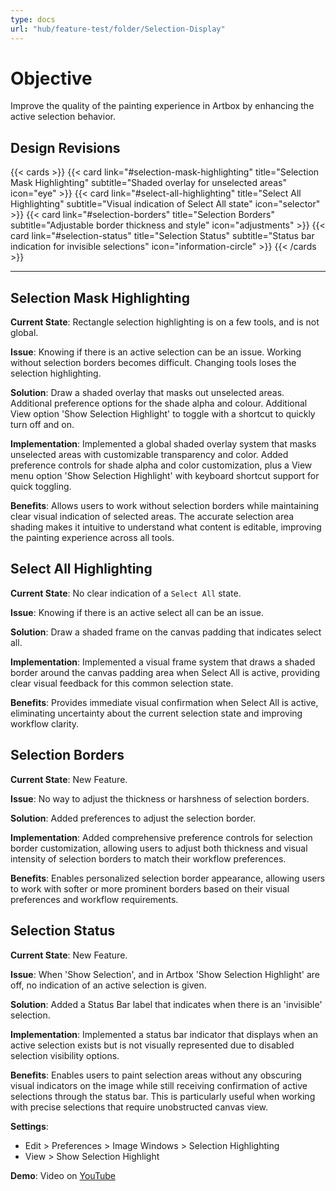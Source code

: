 ```yaml
---
type: docs
url: "hub/feature-test/folder/Selection-Display"
---
```


# Objective

Improve the quality of the painting experience in Artbox by enhancing the active selection behavior.

## Design Revisions

{{< cards >}}
  {{< card link="#selection-mask-highlighting" title="Selection Mask Highlighting" subtitle="Shaded overlay for unselected areas" icon="eye" >}}
  {{< card link="#select-all-highlighting" title="Select All Highlighting" subtitle="Visual indication of Select All state" icon="selector" >}}
  {{< card link="#selection-borders" title="Selection Borders" subtitle="Adjustable border thickness and style" icon="adjustments" >}}
  {{< card link="#selection-status" title="Selection Status" subtitle="Status bar indication for invisible selections" icon="information-circle" >}}
{{< /cards >}}

---

<div class="feature-section" id="selection-mask-highlighting">

## Selection Mask Highlighting

**Current State**: Rectangle selection highlighting is on a few tools, and is not global.

**Issue**: Knowing if there is an active selection can be an issue. Working without selection borders becomes difficult. Changing tools loses the selection highlighting.

**Solution**: Draw a shaded overlay that masks out unselected areas. Additional preference options for the shade alpha and colour. Additional View option 'Show Selection Highlight' to toggle with a shortcut to quickly turn off and on.

**Implementation**: Implemented a global shaded overlay system that masks unselected areas with customizable transparency and color. Added preference controls for shade alpha and color customization, plus a View menu option 'Show Selection Highlight' with keyboard shortcut support for quick toggling.

**Benefits**: Allows users to work without selection borders while maintaining clear visual indication of selected areas. The accurate selection area shading makes it intuitive to understand what content is editable, improving the painting experience across all tools.

</div>

<div class="feature-section" id="select-all-highlighting">

## Select All Highlighting

**Current State**: No clear indication of a `Select All` state.

**Issue**: Knowing if there is an active select all can be an issue.

**Solution**: Draw a shaded frame on the canvas padding that indicates select all.

**Implementation**: Implemented a visual frame system that draws a shaded border around the canvas padding area when Select All is active, providing clear visual feedback for this common selection state.

**Benefits**: Provides immediate visual confirmation when Select All is active, eliminating uncertainty about the current selection state and improving workflow clarity.

</div>

<div class="feature-section" id="selection-borders">

## Selection Borders

**Current State**: New Feature.

**Issue**: No way to adjust the thickness or harshness of selection borders.

**Solution**: Added preferences to adjust the selection border.

**Implementation**: Added comprehensive preference controls for selection border customization, allowing users to adjust both thickness and visual intensity of selection borders to match their workflow preferences.

**Benefits**: Enables personalized selection border appearance, allowing users to work with softer or more prominent borders based on their visual preferences and workflow requirements.

</div>

<div class="feature-section" id="selection-status">

## Selection Status

**Current State**: New Feature.

**Issue**: When 'Show Selection', and in Artbox 'Show Selection Highlight' are off, no indication of an active selection is given.

**Solution**: Added a Status Bar label that indicates when there is an 'invisible' selection.

**Implementation**: Implemented a status bar indicator that displays when an active selection exists but is not visually represented due to disabled selection visibility options.

**Benefits**: Enables users to paint selection areas without any obscuring visual indicators on the image while still receiving confirmation of active selections through the status bar. This is particularly useful when working with precise selections that require unobstructed canvas view.

**Settings**:
- Edit > Preferences > Image Windows > Selection Highlighting
- View > Show Selection Highlight

**Demo**: Video on [YouTube](https://youtu.be/RG3rOhjXXW0)

</div>


